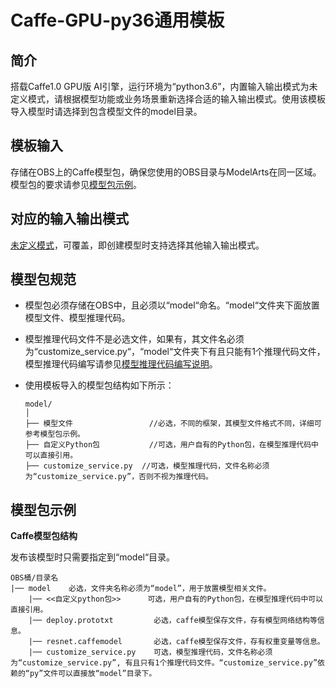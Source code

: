 # Caffe-GPU-py36通用模板<a name="modelarts_23_0170"></a>

## 简介<a name="section17644758143116"></a>

搭载Caffe1.0 GPU版 AI引擎，运行环境为“python3.6”，内置输入输出模式为未定义模式，请根据模型功能或业务场景重新选择合适的输入输出模式。使用该模板导入模型时请选择到包含模型文件的model目录。

## 模板输入<a name="section1287913116322"></a>

存储在OBS上的Caffe模型包，确保您使用的OBS目录与ModelArts在同一区域。模型包的要求请参见[模型包示例](#section164016197320)。

## 对应的输入输出模式<a name="section157592853210"></a>

[未定义模式](未定义模式.md)，可覆盖，即创建模型时支持选择其他输入输出模式。

## 模型包规范<a name="section856341533214"></a>

-   模型包必须存储在OBS中，且必须以“model“命名。“model“文件夹下面放置模型文件、模型推理代码。
-   模型推理代码文件不是必选文件，如果有，其文件名必须为“customize\_service.py“，“model“文件夹下有且只能有1个推理代码文件，模型推理代码编写请参见[模型推理代码编写说明](模型推理代码编写说明.md)。

-   使用模板导入的模型包结构如下所示：

    ```
    model/
    │
    ├── 模型文件                 //必选，不同的框架，其模型文件格式不同，详细可参考模型包示例。
    ├── 自定义Python包           //可选，用户自有的Python包，在模型推理代码中可以直接引用。
    ├── customize_service.py  //可选，模型推理代码，文件名称必须为“customize_service.py”，否则不视为推理代码。
    ```


## 模型包示例<a name="section164016197320"></a>

**Caffe模型包结构**

发布该模型时只需要指定到“model“目录。

```
OBS桶/目录名
|── model    必选，文件夹名称必须为“model”，用于放置模型相关文件。
    |── <<自定义python包>>      可选，用户自有的Python包，在模型推理代码中可以直接引用。
    |── deploy.prototxt         必选，caffe模型保存文件，存有模型网络结构等信息。
    |── resnet.caffemodel       必选，caffe模型保存文件，存有权重变量等信息。
    |── customize_service.py    可选，模型推理代码，文件名称必须为“customize_service.py”, 有且只有1个推理代码文件。“customize_service.py”依赖的“py”文件可以直接放“model”目录下。
```

